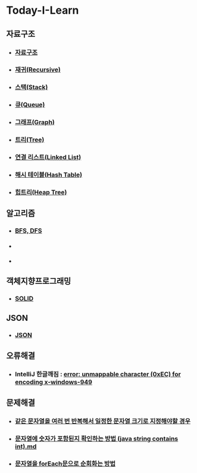 # Today-I-Learn

## **자료구조**
- ### [자료구조](https://github.com/kung036/Today-I-Learn/blob/main/%EC%9E%90%EB%A3%8C%EA%B5%AC%EC%A1%B0/%EC%9E%90%EB%A3%8C%EA%B5%AC%EC%A1%B0.md)
- ### [재귀(Recursive)](https://github.com/kung036/Today-I-Learn/blob/main/%EC%9E%90%EB%A3%8C%EA%B5%AC%EC%A1%B0/%EC%9E%AC%EA%B7%80(Recursive).md)
- ### [스택(Stack)](https://github.com/kung036/Today-I-Learn/blob/main/%EC%9E%90%EB%A3%8C%EA%B5%AC%EC%A1%B0/%EC%8A%A4%ED%83%9D(Stack).md)
- ### [큐(Queue)](https://github.com/kung036/Today-I-Learn/blob/main/%EC%9E%90%EB%A3%8C%EA%B5%AC%EC%A1%B0/%ED%81%90(Queue).md)
- ### [그래프(Graph)](https://github.com/kung036/Today-I-Learn/blob/main/%EC%9E%90%EB%A3%8C%EA%B5%AC%EC%A1%B0/%EA%B7%B8%EB%9E%98%ED%94%84(Graph).md)
- ### [트리(Tree)](https://github.com/kung036/Today-I-Learn/blob/main/%EC%9E%90%EB%A3%8C%EA%B5%AC%EC%A1%B0/%ED%8A%B8%EB%A6%AC(Tree).md)
- ### [연결 리스트(Linked List)](https://github.com/kung036/Today-I-Learn/blob/main/%EC%9E%90%EB%A3%8C%EA%B5%AC%EC%A1%B0/%EC%97%B0%EA%B2%B0%20%EB%A6%AC%EC%8A%A4%ED%8A%B8(Linked%20List).md)
- ### [해시 테이블(Hash Table)](https://github.com/kung036/Today-I-Learn/blob/main/%EC%9E%90%EB%A3%8C%EA%B5%AC%EC%A1%B0/%ED%95%B4%EC%8B%9C%20%ED%85%8C%EC%9D%B4%EB%B8%94(Hash%20Table).md)
- ### [힙트리(Heap Tree)](https://github.com/kung036/Today-I-Learn/blob/main/%EC%9E%90%EB%A3%8C%EA%B5%AC%EC%A1%B0/%ED%9E%99%ED%8A%B8%EB%A6%AC(Heap%20Tree).md)

## **알고리즘**
- ### [BFS, DFS](https://github.com/kung036/Today-I-Learn/blob/main/%EC%95%8C%EA%B3%A0%EB%A6%AC%EC%A6%98/BFS%2C%20DFS.md)
- ### []()
- ### []()

## **객체지향프로그래밍**
-  ### [SOLID](https://github.com/kung036/Today-I-Learn/blob/main/%EA%B0%9D%EC%B2%B4%EC%A7%80%ED%96%A5%ED%94%84%EB%A1%9C%EA%B7%B8%EB%9E%98%EB%B0%8D/SOLID.md)

## **JSON**
-  ### [JSON](https://github.com/kung036/Today-I-Learn/blob/main/JSON.md)

## **오류해결**
-  ### IntelliJ 한글깨짐 : [error: unmappable character (0xEC) for encoding x-windows-949](https://github.com/kung036/Today-I-Learn/blob/main/%EC%98%A4%EB%A5%98%ED%95%B4%EA%B2%B0/%ED%95%9C%EA%B8%80%EA%B9%A8%EC%A7%90.md) 
 
## **문제해결**
- ### [같은 문자열을 여러 번 반복해서 일정한 문자열 크기로 지정해야할 경우](https://github.com/kung036/Today-I-Learn/blob/main/%EB%AC%B8%EC%A0%9C%ED%95%B4%EA%B2%B0/%EA%B0%99%EC%9D%80%20%EB%AC%B8%EC%9E%90%EC%97%B4%EC%9D%84%20%EC%97%AC%EB%9F%AC%20%EB%B2%88%20%EB%B0%98%EB%B3%B5%ED%95%B4%EC%84%9C%20%EC%9D%BC%EC%A0%95%ED%95%9C%20%EB%AC%B8%EC%9E%90%EC%97%B4%20%ED%81%AC%EA%B8%B0%EB%A1%9C%20%EC%A7%80%EC%A0%95%ED%95%B4%EC%95%BC%ED%95%A0%20%EA%B2%BD%EC%9A%B0.md)
- ### [문자열에 숫자가 포함된지 확인하는 방법 (java string contains int).md](https://github.com/kung036/Today-I-Learn/blob/main/%EB%AC%B8%EC%A0%9C%ED%95%B4%EA%B2%B0/%EB%AC%B8%EC%9E%90%EC%97%B4%EC%97%90%20%EC%88%AB%EC%9E%90%EA%B0%80%20%ED%8F%AC%ED%95%A8%EB%90%9C%EC%A7%80%20%ED%99%95%EC%9D%B8%ED%95%98%EB%8A%94%20%EB%B0%A9%EB%B2%95%20(java%20string%20contains%20int).md)
- ### [문자열을 forEach문으로 순회화는 방법](https://github.com/kung036/Today-I-Learn/blob/main/%EB%AC%B8%EC%A0%9C%ED%95%B4%EA%B2%B0/%EB%AC%B8%EC%9E%90%EC%97%B4%EC%9D%84%20forEach%EB%AC%B8%EC%9C%BC%EB%A1%9C%20%EC%88%9C%ED%9A%8C%ED%99%94%EB%8A%94%20%EB%B0%A9%EB%B2%95.md)

<p align="center">
    <img src="" alt=""/>
</p>
